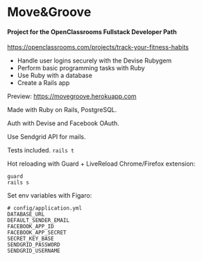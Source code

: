 # Move&Groove
#### Project for the OpenClassrooms Fullstack Developer Path
https://openclassrooms.com/projects/track-your-fitness-habits

- Handle user logins securely with the Devise Rubygem
- Perform basic programming tasks with Ruby
- Use Ruby with a database
- Create a Rails app

Preview:
https://movegroove.herokuapp.com

Made with Ruby on Rails, PostgreSQL.

Auth with Devise and Facebook OAuth.

Use Sendgrid API for mails.

Tests included. `rails t`

Hot reloading with Guard + LiveReload Chrome/Firefox extension:
    
    guard
    rails s

Set env variables with Figaro:


    # config/application.yml
    DATABASE_URL
    DEFAULT_SENDER_EMAIL
    FACEBOOK_APP_ID
    FACEBOOK_APP_SECRET
    SECRET_KEY_BASE
    SENDGRID_PASSWORD
    SENDGRID_USERNAME